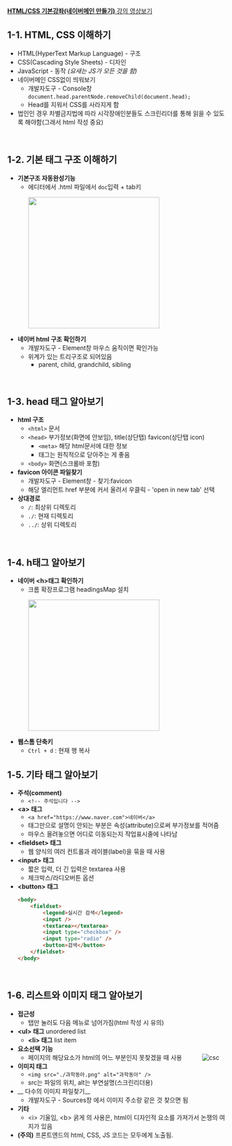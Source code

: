 [__HTML/CSS 기본강좌(네이버메인 만들기)__ 강의 영상보기](https://www.youtube.com/watch?v=ohpjJNal2lk&list=PLcqDmjxt30Rsb8Zpgbemt-NaCOjr2WIUj)

## 1-1. HTML, CSS 이해하기
- HTML(HyperText Markup Language) - 구조
- CSS(Cascading Style Sheets) - 디자인
- JavaScript - 동작 _(요새는 JS가 모든 것을 함)_
- 네이버메인 CSS없이 띄워보기
    - 개발자도구 - Console창 `document.head.parentNode.removeChild(document.head);`
    - Head를 지워서 CSS를 사라지게 함
- 법인인 경우 차별금지법에 따라 시각장애인분들도 스크린리더를 통해 읽을 수 있도록 해야함(그래서 html 작성 중요)
<br>

## 1-2. 기본 태그 구조 이해하기
- __기본구조 자동완성기능__
    - 에디터에서 .html 파일에서 `doc`입력 + tab키
　　　<p><img src="https://user-images.githubusercontent.com/60066472/84913470-8b5faa00-b0f5-11ea-8ce2-d5db07ef3e31.PNG" width=300></p>
- __네이버 html 구조 확인하기__
    - 개발자도구 - Element창 마우스 움직이면 확인가능
    - 위계가 있는 트리구조로 되어있음
        - parent, child, grandchild, sibling
<br>

## 1-3. head 태그 알아보기
- __html 구조__
    - `<html>` 문서
    - `<head>` 부가정보(화면에 안보임), title(상단탭) favicon(상단탭 icon)
        - `<meta>` 해당 html문서에 대한 정보
        - 태그는 원칙적으로 닫아주는 게 좋음 <meta />
    - `<body>` 화면(스크롤바 포함)
- __favicon 아이콘 파일찾기__
    - 개발자도구 - Element창 - 찾기:favicon
    - 해당 엘리먼트 href 부분에 커서 올려서 우클릭 - 'open in new tab' 선택
- __상대경로__
    - `/`: 최상위 디렉토리
    - `./`: 현재 디렉토리
    - `../`: 상위 디렉토리
<br>

## 1-4. h태그 알아보기
- __네이버 \<h\>태그 확인하기__
    - 크롬 확장프로그램 headingsMap 설치
　　　<p><img src="https://user-images.githubusercontent.com/60066472/84916278-d8914b00-b0f8-11ea-96e6-0e74b9febbd2.PNG" width=300></p>
- __웹스톰 단축키__
   - `Ctrl + d` : 현재 행 복사

## 1-5. 기타 태그 알아보기
- __주석(comment)__
    - `<!-- 주석입니다 -->`
- __\<a\> 태그__
    - `<a href="https://www.naver.com">네이버</a>`
    - 태그만으로 설명이 안되는 부분은 속성(attribute)으로써 부가정보를 적어줌
    - 마우스 올려놓으면 어디로 이동되는지 작업표시줄에 나타남
- __\<fieldset\> 태그__
    -  웹 양식의 여러 컨트롤과 레이블(label)을 묶을 때 사용
- __\<input\> 태그__
    - 짧은 입력, 더 긴 입력은 textarea 사용
    - 체크박스/라디오버튼 옵션
- __\<button\> 태그__
    ```html
    <body>
        <fieldset>
            <legend>실시간 검색</legend>
            <input />
            <textarea></textarea>
            <input type="checkbox" />
            <input type="radio" />
            <button>검색</button>
        </fieldset>
    </body>
    ```
<br>

## 1-6. 리스트와 이미지 태그 알아보기
- __접근성__
    - 탭만 눌러도 다음 메뉴로 넘어가짐(html 작성 시 유의)
- __\<ul\> 태그__ unordered list
    - __\<li\> 태그__ list item
- __요소선택 기능__
    - 페이지의 해당요소가 html의 어느 부분인지 못찾겠을 때 사용
　　　![csc](https://user-images.githubusercontent.com/60066472/84920980-d7631c80-b0fe-11ea-9a22-9933789956b9.PNG)
- __이미지 태그__
    - `<img src="./과학동아.png" alt="과학동아" />`
    - src는 파일의 위치, alt는 부연설명(스크린리더용)
- __ 다수의 이미지 파일찾기__
    - 개발자도구 - Sources창 에서 이미지 주소랑 같은 것 찾으면 됨
- __기타__
    - \<i\> 기울임, \<b\> 굵게 의 사용은, html이 디자인적 요소를 가져가서 논쟁의 여지가 있음
- __(주의)__ 프론트엔드의 html, CSS, JS 코드는 모두에게 노출됨.
